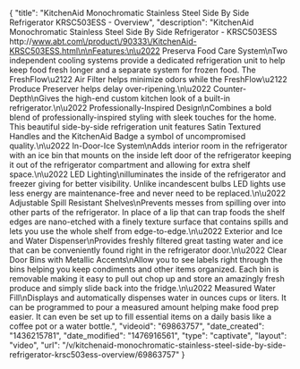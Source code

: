{
    "title": "KitchenAid Monochromatic Stainless Steel Side By Side Refrigerator KRSC503ESS - Overview",
    "description": "KitchenAid Monochromatic Stainless Steel Side By Side Refrigerator - KRSC503ESS http:\/\/www.abt.com\/product\/90333\/KitchenAid-KRSC503ESS.html\n\nFeatures:\n\u2022 Preserva Food Care System\nTwo independent cooling systems provide a dedicated refrigeration unit to help keep food fresh longer and a separate system for frozen food. The FreshFlow\u2122 Air Filter helps minimize odors while the FreshFlow\u2122 Produce Preserver helps delay over-ripening.\n\u2022 Counter-Depth\nGives the high-end custom kitchen look of a built-in refrigerator.\n\u2022 Professionally-Inspired Design\nCombines a bold blend of professionally-inspired styling with sleek touches for the home. This beautiful side-by-side refrigeration unit features Satin Textured Handles and the KitchenAid Badge a symbol of uncompromised quality.\n\u2022 In-Door-Ice System\nAdds interior room in the refrigerator with an ice bin that mounts on the inside left door of the refrigerator keeping it out of the refrigerator compartment and allowing for extra shelf space.\n\u2022 LED Lighting\nilluminates the inside of the refrigerator and freezer giving for better visibility. Unlike incandescent bulbs LED lights use less energy are maintenance-free and never need to be replaced.\n\u2022 Adjustable Spill Resistant Shelves\nPrevents messes from spilling over into other parts of the refrigerator. In place of a lip that can trap foods the shelf edges are nano-etched with a finely texture surface that contains spills and lets you use the whole shelf from edge-to-edge.\n\u2022 Exterior and Ice and Water Dispenser\nProvides freshly filtered great tasting water and ice that can be conveniently found right in the refrigerator door.\n\u2022 Clear Door Bins with Metallic Accents\nAllow you to see labels right through the bins helping you keep condiments and other items organized. Each bin is removable making it easy to pull out chop up and store an amazingly fresh produce and simply slide back into the fridge.\n\u2022 Measured Water Fill\nDisplays and automatically dispenses water in ounces cups or liters. It can be programmed to pour a measured amount helping make food prep easier. It can even be set up to fill essential items on a daily basis like a coffee pot or a water bottle.",
    "videoid": "69863757",
    "date_created": "1436215781",
    "date_modified": "1476916561",
    "type": "captivate",
    "layout": "video",
    "url": "\/v\/kitchenaid-monochromatic-stainless-steel-side-by-side-refrigerator-krsc503ess-overview\/69863757"
}